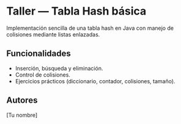 # Taller — Tabla Hash básica
Implementación sencilla de una tabla hash en Java con manejo de colisiones mediante listas enlazadas.

## Funcionalidades
- Inserción, búsqueda y eliminación.
- Control de colisiones.
- Ejercicios prácticos (diccionario, contador, colisiones, tamaño).

## Autores
[Tu nombre]
